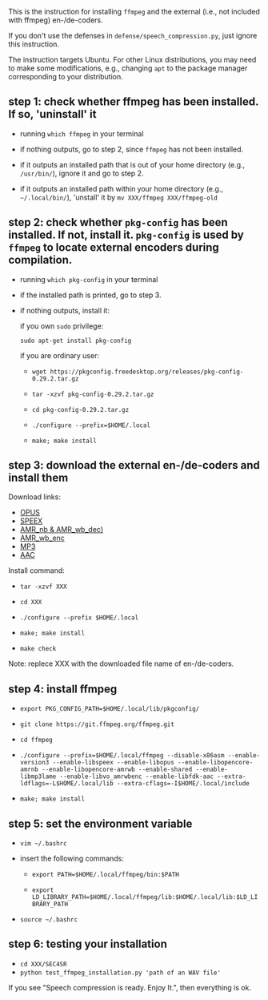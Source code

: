 
This is the instruction for installing `ffmpeg` and the external (i.e., not included with ffmpeg) en-/de-coders. 

If you don't use the defenses in `defense/speech_compression.py`, just ignore this instruction.

The instruction targets Ubuntu. For other Linux distributions, you may need to make some modifications, e.g., changing `apt` to the package manager corresponding to your distribution. 

<!-- Also, some operations within this instruction are different depending on whether you own `sudo` privilege or not. -->

## step 1: check whether ffmpeg has been installed. If so, 'uninstall' it
- running `which ffmpeg` in your terminal
- if nothing outputs, go to step 2, since `ffmpeg` has not been installed.

- if it outputs an installed path that is out of your home directory (e.g., `/usr/bin/`), ignore it and go to step 2.
- if it outputs an installed path within your home directory (e.g., `~/.local/bin/`), 'unstall' it by `mv XXX/ffmpeg XXX/ffmpeg-old`

## step 2: check whether `pkg-config` has been installed. If not, install it. `pkg-config` is used by `ffmpeg` to locate external encoders during compilation.
- running `which pkg-config` in your terminal
- if the installed path is printed, go to step 3.
- if nothing outputs, install it: 

  if you own `sudo` privilege: 
  
  `sudo apt-get install pkg-config`

  if you are ordinary user: 
  
  - `wget https://pkgconfig.freedesktop.org/releases/pkg-config-0.29.2.tar.gz`

  - `tar -xzvf pkg-config-0.29.2.tar.gz`

  - `cd pkg-config-0.29.2.tar.gz`

  - `./configure --prefix=$HOME/.local`

  - `make; make install`

## step 3: download the external en-/de-coders and install them
Download links:
- [OPUS](https://ftp.osuosl.org/pub/xiph/releases/)
- [SPEEX](https://ftp.osuosl.org/pub/xiph/releases/)
- [AMR_nb & AMR_wb_dec)](https://sourceforge.net/projects/opencore-amr/)
- [AMR_wb_enc](https://nchc.dl.sourceforge.net/project/opencore-amr/vo-amrwbenc/vo-amrwbenc-0.1.3.tar.gz)
- [MP3](http://nchc.dl.sourceforge.net/project/lame/lame/3.99/lame-3.99.5.tar.gz)
- [AAC](https://sourceforge.net/projects/opencore-amr/files/fdk-aac/)

Install command:

- `tar -xzvf XXX`

- `cd XXX`

- `./configure --prefix $HOME/.local`

- `make; make install`

- `make check`

Note: replece XXX with the downloaded file name of en-/de-coders.

## step 4: install ffmpeg

<!-- - `export PKG_CONFIG_PATH=/usr/local/lib/pkgconfig/`
or 

    `export PKG_CONFIG_PATH=/usr/lib/pkgconfig/` or 

    `export PKG_CONFIG_PATH=$HOME/.local/lib/pkgconfig/` 

    (depending on your installed path of pkg-config) -->
- `export PKG_CONFIG_PATH=$HOME/.local/lib/pkgconfig/`

- `git clone https://git.ffmpeg.org/ffmpeg.git`

- `cd ffmpeg`

- `./configure --prefix=$HOME/.local/ffmpeg --disable-x86asm --enable-version3 --enable-libspeex --enable-libopus --enable-libopencore-amrnb --enable-libopencore-amrwb --enable-shared --enable-libmp3lame --enable-libvo_amrwbenc --enable-libfdk-aac --extra-ldflags=-L$HOME/.local/lib --extra-cflags=-I$HOME/.local/include`

- `make; make install`

## step 5: set the environment variable

- `vim ~/.bashrc`

- insert the following commands:
  - `export PATH=$HOME/.local/ffmpeg/bin:$PATH`

  - `export LD_LIBRARY_PATH=$HOME/.local/ffmpeg/lib:$HOME/.local/lib:$LD_LIBRARY_PATH`
  
- `source ~/.bashrc`

## step 6: testing your installation
- `cd XXX/SEC4SR`
- `python test_ffmpeg_installation.py 'path of an WAV file'`

If you see "Speech compression is ready. Enjoy It.", then everything is ok.

